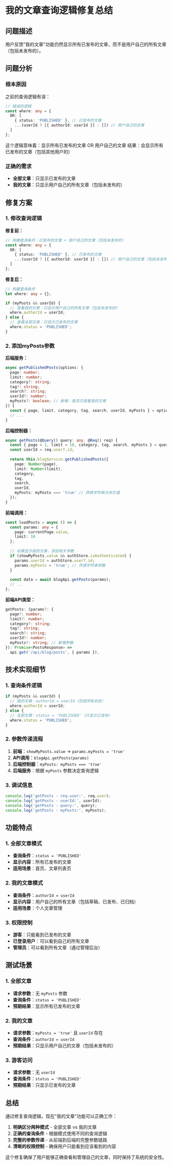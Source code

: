 # 我的文章查询逻辑修复总结

## 问题描述

用户反馈"我的文章"功能仍然显示所有已发布的文章，而不是用户自己的所有文章（包括未发布的）。

## 问题分析

### 根本原因
之前的查询逻辑有误：
```typescript
// 错误的逻辑
const where: any = {
  OR: [
    { status: 'PUBLISHED' }, // 已发布的文章
    ...(userId ? [{ authorId: userId }] : []) // 用户自己的文章
  ]
};
```

这个逻辑意味着：显示所有已发布的文章 OR 用户自己的文章
结果：会显示所有已发布的文章（包括其他用户的）

### 正确的需求
- **全部文章**：只显示已发布的文章
- **我的文章**：只显示用户自己的所有文章（包括未发布的）

## 修复方案

### 1. 修改查询逻辑

**修复前：**
```typescript
// 构建查询条件：已发布的文章 + 用户自己的文章（包括未发布的）
const where: any = {
  OR: [
    { status: 'PUBLISHED' }, // 已发布的文章
    ...(userId ? [{ authorId: userId }] : []) // 用户自己的文章（包括未发布的）
  ]
};
```

**修复后：**
```typescript
// 构建查询条件
let where: any = {};

if (myPosts && userId) {
  // 查看我的文章：只显示用户自己的所有文章（包括未发布的）
  where.authorId = userId;
} else {
  // 查看全部文章：只显示已发布的文章
  where.status = 'PUBLISHED';
}
```

### 2. 添加myPosts参数

**后端服务：**
```typescript
async getPublishedPosts(options: {
  page: number;
  limit: number;
  category?: string;
  tag?: string;
  search?: string;
  userId?: number;
  myPosts?: boolean; // 新增：是否只查看我的文章
}) {
  const { page, limit, category, tag, search, userId, myPosts } = options;
  // ...
}
```

**后端控制器：**
```typescript
async getPosts(@Query() query: any, @Req() req) {
  const { page = 1, limit = 10, category, tag, search, myPosts } = query;
  const userId = req.user?.id;
  
  return this.blogService.getPublishedPosts({
    page: Number(page),
    limit: Number(limit),
    category,
    tag,
    search,
    userId,
    myPosts: myPosts === 'true' // 转换字符串为布尔值
  });
}
```

**前端调用：**
```typescript
const loadPosts = async () => {
  const params: any = {
    page: currentPage.value,
    limit: 10
  };
  
  // 如果显示我的文章，添加相关参数
  if (showMyPosts.value && authStore.isAuthenticated) {
    params.userId = authStore.user?.id;
    params.myPosts = 'true'; // 传递字符串参数
  }
  
  const data = await blogApi.getPosts(params);
  // ...
};
```

**前端API类型：**
```typescript
getPosts: (params?: { 
  page?: number; 
  limit?: number; 
  category?: string; 
  tag?: string; 
  search?: string; 
  userId?: number; 
  myPosts?: string; // 新增参数
}): Promise<PostsResponse> =>
  api.get('/api/blog/posts', { params }),
```

## 技术实现细节

### 1. 查询条件逻辑
```typescript
if (myPosts && userId) {
  // 我的文章：authorId = userId（包括所有状态）
  where.authorId = userId;
} else {
  // 全部文章：status = 'PUBLISHED'（只显示已发布）
  where.status = 'PUBLISHED';
}
```

### 2. 参数传递流程
1. **前端**：`showMyPosts.value` → `params.myPosts = 'true'`
2. **API调用**：`blogApi.getPosts(params)`
3. **后端控制器**：`myPosts: myPosts === 'true'`
4. **后端服务**：根据 `myPosts` 参数决定查询逻辑

### 3. 调试信息
```typescript
console.log('getPosts - req.user:', req.user);
console.log('getPosts - userId:', userId);
console.log('getPosts - query:', query);
console.log('getPosts - myPosts:', myPosts);
```

## 功能特点

### 1. 全部文章模式
- **查询条件**：`status = 'PUBLISHED'`
- **显示内容**：所有已发布的文章
- **适用场景**：首页、文章列表页

### 2. 我的文章模式
- **查询条件**：`authorId = userId`
- **显示内容**：用户自己的所有文章（包括草稿、已发布、已归档）
- **适用场景**：个人文章管理

### 3. 权限控制
- **游客**：只能看到已发布的文章
- **已登录用户**：可以看到自己的所有文章
- **管理员**：可以看到所有文章（通过管理后台）

## 测试场景

### 1. 全部文章
- **请求参数**：无 `myPosts` 参数
- **查询条件**：`status = 'PUBLISHED'`
- **预期结果**：显示所有已发布的文章

### 2. 我的文章
- **请求参数**：`myPosts = 'true'` 且 `userId` 存在
- **查询条件**：`authorId = userId`
- **预期结果**：只显示用户自己的文章（包括未发布的）

### 3. 游客访问
- **请求参数**：无 `userId`
- **查询条件**：`status = 'PUBLISHED'`
- **预期结果**：只显示已发布的文章

## 总结

通过修复查询逻辑，现在"我的文章"功能可以正确工作：

1. **明确区分两种模式** - 全部文章 vs 我的文章
2. **正确的查询条件** - 根据模式使用不同的查询逻辑
3. **完整的参数传递** - 从前端到后端的完整参数链路
4. **清晰的权限控制** - 确保用户只能看到应该看到的内容

这个修复确保了用户能够正确查看和管理自己的文章，同时保持了系统的安全性。 